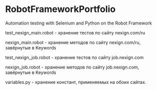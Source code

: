 # RobotFrameworkPortfolio
Automation testing with Selenium and Python on the Robot Framework


test_nexign_main.robot - хранение тестов по сайту nexign.com/ru

nexign_main.robot - хранение методов по сайту nexign.com/ru, завёрнутые в Keywords


test_nexign_job.robot - хранение тестов по сайту job.nexign.com

nexign_job.robot - хранение методов по сайту job.nexign.com, завёрнутые в Keywords

variables.py - хранение констант, применяемых на обоих сайтах.
